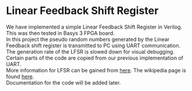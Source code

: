 # Linear Feedback Shift Register
We have implemented a simple Linear Feedback Shift Register in Verilog. This was then tested in Basys 3 FPGA board.<br>
In this project the pseudo random numbers generated by the Linear Feedback shift register is transmitted to PC using UART communication.<br>
The generation rate of the LFSR is slowed down for visual debugging. Certain parts of the code are copied from our previous implementation of UART.<br>
More information for LFSR can be gained from [here](https://www.youtube.com/watch?v=Ks1pw1X22y4). The wikipedia page is found [here](https://en.wikipedia.org/wiki/Linear-feedback_shift_register).<br>
Documentation for the code will be added later.
